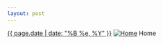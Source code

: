 ```yaml
---
layout: post
---
```


<p>
  <time><a href="/539">{{ page.date | date: "%B %e, %Y" }}</a></time>
  <a href="/539"><img src="{{ site.assets_url }}/539-640.jpg" srcset="{{ site.assets_url }}/539-320.jpg 320w, {{ site.assets_url }}/539-640.jpg 640w, {{ site.assets_url }}/539-960.jpg 960w, {{ site.assets_url }}/539-1280.jpg 1280w" sizes="(min-width: 700px) 50vw, calc(100vw - 2rem)" alt="Home" /></a>
  <span>Home</span>
</p>

